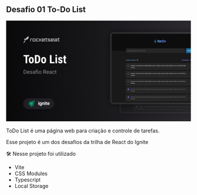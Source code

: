 ## Desafio 01 To-Do List

![todo list](image.png)

ToDo List é uma página web para criação e controle de tarefas.

Esse projeto é um dos desafios da trilha de React do Ignite

🛠️ Nesse projeto foi utilizado

- Vite
- CSS Modules
- Typescript
- Local Storage
